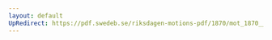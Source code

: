 ```yaml
---
layout: default
UpRedirect: https://pdf.swedeb.se/riksdagen-motions-pdf/1870/mot_1870__ak__00223/mot_1870__ak__00223_003.pdf
---
```

